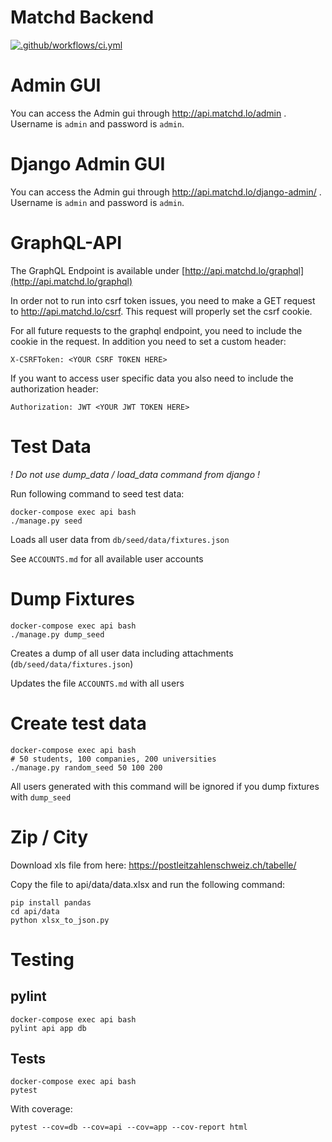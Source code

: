 Matchd Backend
==============

[![.github/workflows/ci.yml](https://github.com/matchd-ch/matchd-backend/actions/workflows/ci.yml/badge.svg)](https://github.com/matchd-ch/matchd-backend/actions/workflows/ci.yml)

# Admin GUI
You can access the Admin gui through <a href="http://api.matchd.lo/admin/"> http://api.matchd.lo/admin </a>. Username is `admin` and password is `admin`.

# Django Admin GUI
You can access the Admin gui through <a href="http://api.matchd.lo/django-admin/"> http://api.matchd.lo/django-admin/ </a>. Username is `admin` and password is `admin`.

# GraphQL-API
The GraphQL Endpoint is available under [http://api.matchd.lo/graphql](http://api.matchd.lo/graphql)

In order not to run into csrf token issues, you need to make a GET request to http://api.matchd.lo/csrf. This request will properly set the csrf cookie.


For all future requests to the graphql endpoint, you need to include the cookie in the request. In addition you need to set a custom header:

    X-CSRFToken: <YOUR CSRF TOKEN HERE>
    
If you want to access user specific data you also need to include the authorization header:

    Authorization: JWT <YOUR JWT TOKEN HERE>

# Test Data

*! Do not use dump_data / load_data command from django !*

Run following command to seed test data:

    docker-compose exec api bash
    ./manage.py seed

Loads all user data from `db/seed/data/fixtures.json`

See `ACCOUNTS.md` for all available user accounts

# Dump Fixtures

    docker-compose exec api bash 
    ./manage.py dump_seed

Creates a dump of all user data including attachments (`db/seed/data/fixtures.json`)

Updates the file `ACCOUNTS.md` with all users

# Create test data

    docker-compose exec api bash 
    # 50 students, 100 companies, 200 universities
    ./manage.py random_seed 50 100 200  

All users generated with this command will be ignored if you dump fixtures with `dump_seed`

# Zip / City

Download xls file from here: https://postleitzahlenschweiz.ch/tabelle/

Copy the file to api/data/data.xlsx and run the following command:

    pip install pandas
    cd api/data
    python xlsx_to_json.py

# Testing

## pylint

    docker-compose exec api bash
    pylint api app db

## Tests

    docker-compose exec api bash
    pytest

With coverage:
    
    pytest --cov=db --cov=api --cov=app --cov-report html
    
